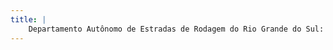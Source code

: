```yaml
---
title: |
    Departamento Autônomo de Estradas de Rodagem do Rio Grande do Sul: insubstituível
---
```

